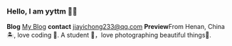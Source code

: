 ### Hello, I am yyttm 👏🏻
**Blog** [My Blog](https://yyttm.github.io)
**contact** jiayichong233@qq.com
**Preview**From Henan, China 🏝, love coding 🐍. A student 🏫，love photographing beautiful things🍔.

<!--
**yyttm/yyttm** is a ✨ _special_ ✨ repository because its `README.md` (this file) appears on your GitHub profile.

Here are some ideas to get you started:

- 🔭 I’m currently working on ...
- 🌱 I’m currently learning ...
- 👯 I’m looking to collaborate on ...
- 🤔 I’m looking for help with ...
- 💬 Ask me about ...
- 📫 How to reach me: ...
- 😄 Pronouns: ...
- ⚡ Fun fact: ...
-->
